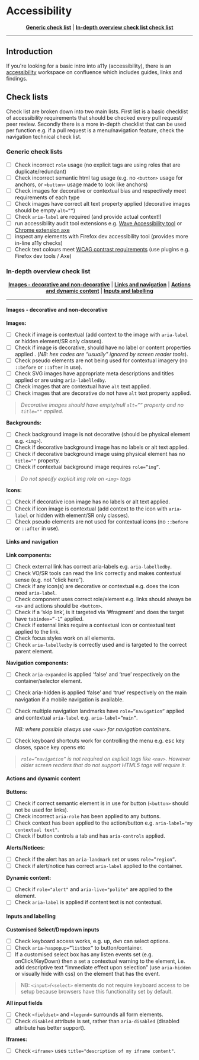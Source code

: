 # Accessibility
<p align="center">
<strong><a href="#generic-check-lists">Generic check list</a></strong>
|
<strong><a href="#in-depth-overview-check-list">In-depth overview check list check list</a></strong>
</p>

----

## Introduction
If you're looking for a basic intro into a11y (accessibility), there is an 
[accessibility](https://silverstripe.atlassian.net/l/c/3N11xwCm) workspace on confluence which includes
guides, links and findings.

## Check lists
Check list are broken down into two main lists. First list is a basic checklist of accessibility 
requirements that should be checked every pull request/ peer review. 
Secondly there is a more in-depth checklist that can be used per function 
e.g. if a pull request is a menu/navigation feature, check the navigation technical check list. 

### Generic check lists
- [ ] Check incorrect `role` usage (no explicit tags are using roles that are duplicate/redundant)
- [ ] Check incorrect semantic html tag usage (e.g. no `<button>` usage for anchors, or `<button>` 
usage made to look like anchors)
- [ ] Check images for decorative or contextual bias and respectively meet requirements of each type
- [ ] Check images have correct alt text property applied (decorative images should be empty `alt=””`)
- [ ] Check `aria-label` are required (and provide actual context!) 
- [ ] run accessibility audit tool extensions 
e.g. [Wave Accessibility tool](https://wave.webaim.org/extension/) or 
[Chrome extension axe](https://chrome.google.com/webstore/detail/axe/lhdoppojpmngadmnindnejefpokejbdd)
- [ ] inspect any elements with Firefox dev accessibility tool (provides more in-line a11y checks)
- [ ] Check text colours meet 
[WCAG contrast requirements](https://www.w3.org/WAI/WCAG21/Understanding/contrast-minimum.html)
 (use plugins e.g. Firefox dev tools / Axe)

### In-depth overview check list

<p align="center">
<strong><a href="#images---decorative-and-non-decorative">Images - decorative and non-decorative</a></strong>
|
<strong><a href="#links-and-navigation">Links and navigation</a></strong>
|
<strong><a href="#actions-and-dynamic-content">Actions and dynamic content</a></strong>
|
<strong><a href="#inputs-and-labelling">Inputs and labelling</a></strong>
</p>

----

#### Images - decorative and non-decorative
**Images:**
- [ ] Check if image is contextual (add context to the image with `aria-label` or hidden 
element/SR only classes).
- [ ] Check if image is decorative, should have no label or content properties applied .
(*NB: hex codes are “usually” ignored by screen reader tools*).
- [ ] Check pseudo elements are not being used for contextual imagery (no `::before` or `::after` in use).
- [ ] Check SVG images have appropriate meta descriptions and titles applied or are using `aria-labelledby`.
- [ ] Check images that are contextual have `alt` text applied.
- [ ] Check images that are decorative do not have `alt` text property applied.

> *Decorative images should have empty/null `alt=””` property and no `title=""` applied.*

**Backgrounds:**
- [ ] Check background image is not decorative (should be physical element e.g. `<img>`).
- [ ] Check if decorative background image has no labels or alt text applied.
- [ ] Check if decorative background image using physical element has no `title=""` property.
- [ ] Check if contextual background image requires `role=”img”`.

> *Do not specify explicit img role on `<img>` tags*

**Icons:**
- [ ] Check if decorative icon image has no labels or alt text applied.
- [ ] Check if icon image is contextual (add context to the icon with `aria-label` or hidden with
element/SR only classes).
- [ ] Check pseudo elements are not used for contextual icons (no `::before` or `::after` in use).

#### Links and navigation

**Link components:**
- [ ] Check external link has correct aria-labels e.g. `aria-labelledby`.
- [ ] Check VO/SR tools can read the link correctly and makes contextual sense (e.g. not “click here”).
- [ ] Check if any icon(s) are decorative or contextual e.g. does the icon need `aria-label`.
- [ ] Check component uses correct role/element e.g. links should always be `<a>` and actions should be `<button>`.
- [ ] Check if a ‘skip link’, is it targeted via ‘#fragment’ and does the target have `tabindex=”-1”` 
applied.
- [ ] Check if external links require a contextual icon or contextual text applied to the link.
- [ ] Check focus styles work on all elements.
- [ ] Check `aria-labelledby` is correctly used and is targeted to the correct parent element.

**Navigation components:**
- [ ] Check `aria-expanded` is applied ‘false’ and ‘true’ respectively on the container/selector element.
- [ ] Check aria-hidden is applied ‘false’ and ‘true’ respectively on the main navigation if a mobile 
navigation is available.
- [ ] Check multiple navigation landmarks have `role=”navigation”` applied and contextual `aria-label` 
e.g. `aria-label=”main”`.
  
  *NB: where possible always use `<nav>` for navigation containers*. 
- [ ] Check keyboard shortcuts work for controlling the menu e.g. <kbd>esc</kbd> key closes, <kbd>space</kbd> key opens etc

> *`role=”navigation”` is not required on explicit tags like `<nav>`. However older screen readers that 
> do not support HTML5 tags will require it.*

#### Actions and dynamic content

**Buttons:**
- [ ] Check if correct semantic element is in use for button (`<button>` should not be used for links).
- [ ] Check incorrect `aria-role` has been applied to any buttons.
- [ ] Check context has been applied to the action/button e.g. `aria-label="my contextual text"`.
- [ ] Check if button controls a tab and has `aria-controls` applied.

**Alerts/Notices:**
- [ ] Check if the alert has an `aria-landmark` set or uses `role=”region”`.
- [ ] Check if alert/notice has correct `aria-label` applied to the container.

**Dynamic content:**
- [ ] Check if `role="alert"` and `aria-live="polite"` are applied to the element.
- [ ] Check `aria-label` is applied if content text is not contextual.

#### Inputs and labelling

**Customised Select/Dropdown inputs**
- [ ] Check keyboard access works, e.g. <kbd>up</kbd>, <kbd>dwn</kbd> can select options.
- [ ] Check `aria-haspopup=”listbox”` to button/container.
- [ ] If a customised select box has any listen events set (e.g. onClick/KeyDown) then a set a contextual warning 
to the element, i.e. add descriptive text “Immediate effect upon selection” (use `aria-hidden` or visually hide with css) 
  on the element that has the event.

> NB: `<input>`/`<select>` elements do not require keyboard access to be setup because browsers have this functionality set by default.

**All input fields**
- [ ] Check `<fieldset>` and `<legend>` surrounds all form elements.
- [ ] Check `disabled` attribute is set, rather than `aria-disabled` (disabled attribute has better support).

**Iframes:**
- [ ] Check `<iframe>` uses `title="description of my iframe content"`.
